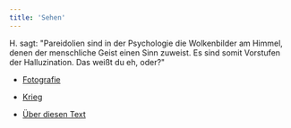 ```yaml
---
title: 'Sehen'
---
```


H. sagt: "Pareidolien sind in der Psychologie die Wolkenbilder am Himmel, denen der menschliche Geist einen Sinn zuweist. Es sind somit Vorstufen der Halluzination. Das weißt du eh, oder?"

* [Fotografie](Photography_de)

* [Krieg](War_de)

* [Über diesen Text](About%20This%20Text_de)
